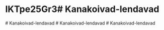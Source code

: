 # IKTpe25Gr3#   K a n a k o i v a d - l e n d a v a d  
 #   K a n a k o i v a d - l e n d a v a d  
 #   K a n a k o i v a d - l e n d a v a d  
 #   K a n a k o i v a d - l e n d a v a d  
 
